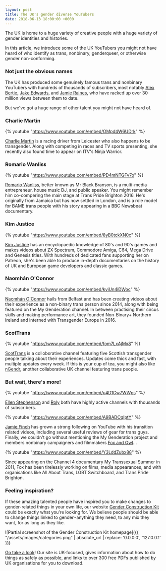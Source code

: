 ```yaml
---
layout: post
title: The UK's gender diverse YouTubers
date: 2018-06-13 18:00:00 +0000
---
```


The UK is home to a huge variety of creative people with a huge variety of gender identities and histories. 

In this article, we introduce some of the UK YouTubers you might not have heard of who identify as trans, nonbinary, genderqueer, or otherwise gender non-conforming.

### Not just the obvious names

The UK has produced some genuinely famous trans and nonbinary YouTubers with hundreds of thousands of subscribers, most notably [Alex Bertie](https://www.youtube.com/user/TheRealJazzBertie), [Jake Edwards](https://www.youtube.com/user/JakeFTMagic), and [Jamie Raines](https://www.youtube.com/user/MrPinocchio17), who have racked up over 30 million views between them to date.

But we've got a huge range of other talent you might not have heard of.

### Charlie Martin

{% youtube "https://www.youtube.com/embed/OMpd4W6UDrk" %}

[Charlie Martin](https://www.youtube.com/channel/UCFgosVjpzYwXSVOmQ815XIA) is a racing driver from Leicester who also happens to be transgender. Along with competing in races and TV sports presenting, she recently also found time to appear on ITV's Ninja Warrior.

### Romario Wanliss

{% youtube "https://www.youtube.com/embed/PD4mNTGFv7o" %}

[Romario Wanliss](https://www.youtube.com/user/MrBlackBranson), better known as Mr Black Branson, is a multi-media entrepreneur, house music DJ, and public speaker. You might remember him co-compering the main stage at Trans Pride Brighton 2016. He's originally from Jamaica but has now settled in London, and is a role model for BAME trans people with his story appearing in a BBC Newsbeat documentary.

### Kim Justice

{% youtube "https://www.youtube.com/embed/8yB0tckXN0c" %}

[Kim Justice](https://www.youtube.com/channel/UC9ZWVL1Elyt2cdiQYjxS_1w) has an encyclopaedic knowledge of 80's and 90's games and makes videos about ZX Spectrum, Commodore Amiga, C64, Mega Drive and Genesis titles. With hundreds of dedicated fans supporting her on Patreon, she's been able to produce in-depth documentaries on the history of UK and European game developers and classic games.

### Naomhán O'Connor

{% youtube "https://www.youtube.com/embed/kviUn4iDWoc" %}

[Naomhán O'Connor](https://www.youtube.com/channel/UCQPrG8-WfjvoPb75PNLZwQA) hails from Belfast and has been creating videos about their experience as a non-binary trans person since 2014, along with being featured on the My Genderation channel. In between practising their circus skills and making performance art, they founded Non-Binary+ Northern Ireland and interned with Transgender Europe in 2016.

### ScotTrans

{% youtube "https://www.youtube.com/embed/fom7LxAjMx8" %}

[ScotTrans](https://www.youtube.com/channel/UC3xpXVdjRNHYGZ4uOm7fETw) is a colloborative channel featuring five Scottish transgender people talking about their experiences. Updates come thick and fast, with multiple updates every week. If this is your cup of tea, you might also like [nGendr](https://www.youtube.com/channel/UCMxlK2k9vHFhEEn6OO5o3SQ), another collaborative UK channel featuring trans people. 

### But wait, there's more!

{% youtube "https://www.youtube.com/embed/u4D1Cw7WWps" %}

[Ellen Stephenson](https://www.youtube.com/watch?v=u4D1Cw7WWps) and [Roly](https://www.youtube.com/channel/UCezXJndWYi1zfla2s2VGbyw) both have highly active channels with thousands of subscribers.

{% youtube "https://www.youtube.com/embed/A9BADOqIptY" %}

[Jamie Finch](https://www.youtube.com/channel/UCHg5yApjYfv9-57A_ogfDJA) has grown a strong following on YouTube with his transition related videos, including several useful reviews of gear for trans guys.
Finally, we couldn't go without mentioning the My Genderation project and members nonbinary campaigners and filmmakers [Fox and Owl](https://www.youtube.com/user/tigersnack)...

{% youtube "https://www.youtube.com/embed/Y3LddZubx88" %}

Since appearing on the Channel 4 documentary My Transsexual Summer in 2011, Fox has been tirelessly working on films, media appearances, and with organisations like All About Trans, LGBT Switchboard, and Trans Pride Brighton.

### Feeling inspiration?

If these amazing talented people have inspired you to make changes to gender-related things in your own life, our website [Gender Construction Kit](http://genderkit.org.uk) could be exactly what you're looking for. We believe people should be able to change things linked to gender - anything they need, to any mix they want, for as long as they like.

![Partial screenshot of the Gender Construction Kit homepage]({{ "/assets/images/categories.png" | absolute_url | replace: '0.0.0.0', '127.0.0.1' }})

[Go take a look](http://genderkit.org.uk)! Our site is UK-focused, gives information about how to do things as safely as possible, and links to over 300 free PDFs published by UK organisations for you to download.